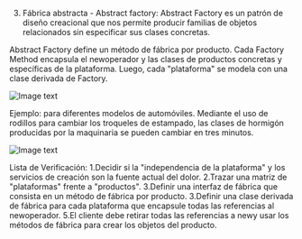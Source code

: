 3. Fábrica abstracta - Abstract factory:
Abstract Factory es un patrón de diseño creacional que nos permite producir familias de objetos relacionados sin especificar sus clases concretas.

Abstract Factory define un método de fábrica por producto. Cada Factory Method encapsula el newoperador y las clases de productos concretas y específicas de la plataforma. Luego, cada "plataforma" se modela con una clase derivada de Factory.

![Image text](https://sourcemaking.com/files/v2/content/patterns/Abstract_Factory-2x.png)

Ejemplo:
para diferentes modelos de automóviles. Mediante el uso de rodillos para cambiar los troqueles de estampado, las clases de hormigón producidas por la maquinaria se pueden cambiar en tres minutos.

![Image text](https://sourcemaking.com/files/v2/content/patterns/Abstract_Factory_example1-2x.png)

Lista de Verificación:
1.Decidir si la "independencia de la plataforma" y los servicios de creación son la fuente actual del dolor.
2.Trazar una matriz de "plataformas" frente a "productos".
3.Definir una interfaz de fábrica que consista en un método de fábrica por producto.
3.Definir una clase derivada de fábrica para cada plataforma que encapsule todas las referencias al newoperador.
5.El cliente debe retirar todas las referencias a newy usar los métodos de fábrica para crear los objetos del producto.